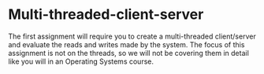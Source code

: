 # Multi-threaded-client-server
The first assignment will require you to create a multi-threaded client/server and evaluate the reads and writes made by the system. The focus of this assignment is not on the threads, so we will not be covering them in detail like you will in an Operating Systems course.

